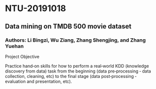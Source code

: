 # NTU-20191018
## Data mining on TMDB 500 movie dataset
### Authors: Li Bingzi, Wu Ziang, Zhang Shengjing, and Zhang Yuehan

Project Objective

Practice hand‐on skills for how to perform a real‐world KDD (knowledge discovery from data) task from the beginning (data pre‐processing ‐ data collection, cleaning, etc) to the final stage (data post‐processing ‐ evaluation and presentation, etc).
